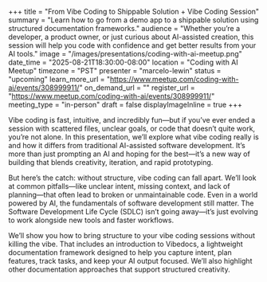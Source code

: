 +++
title = "From Vibe Coding to Shippable Solution + Vibe Coding Session"
summary = "Learn how to go from a demo app to a shippable solution using structured documentation frameworks."
audience = "Whether you’re a developer, a product owner, or just curious about AI-assisted creation, this session will help you code with confidence and get better results from your AI tools."
image = "/images/presentations/coding-with-ai-meetup.png"
date_time = "2025-08-21T18:30:00-08:00"
location = "Coding with AI Meetup"
timezone = "PST"
presenter = "marcelo-lewin"
status = "upcoming"
learn_more_url = "https://www.meetup.com/coding-with-ai/events/308999911/"
on_demand_url = ""
register_url = "https://www.meetup.com/coding-with-ai/events/308999911/"
meeting_type = "in-person"
draft = false
displayImageInline = true
+++

Vibe coding is fast, intuitive, and incredibly fun—but if you’ve ever ended a session with scattered files, unclear goals, or code that doesn’t quite work, you’re not alone. In this presentation, we’ll explore what vibe coding really is and how it differs from traditional AI-assisted software development. It’s more than just prompting an AI and hoping for the best—it’s a new way of building that blends creativity, iteration, and rapid prototyping.

But here’s the catch: without structure, vibe coding can fall apart. We’ll look at common pitfalls—like unclear intent, missing context, and lack of planning—that often lead to broken or unmaintainable code. Even in a world powered by AI, the fundamentals of software development still matter. The Software Development Life Cycle (SDLC) isn’t going away—it’s just evolving to work alongside new tools and faster workflows.

We’ll show you how to bring structure to your vibe coding sessions without killing the vibe. That includes an introduction to Vibedocs, a lightweight documentation framework designed to help you capture intent, plan features, track tasks, and keep your AI output focused. We’ll also highlight other documentation approaches that support structured creativity.